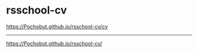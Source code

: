 # rsschool-cv
https://Pochobut.github.io/rsschool-cv/cv

---
https://Pochobut.github.io/rsschool-cv/
